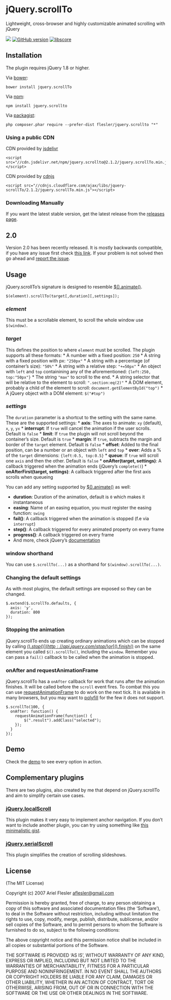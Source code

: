 jQuery.scrollTo
===============

Lightweight, cross-browser and highly customizable animated scrolling with jQuery

[![](http://api.flattr.com/button/flattr-badge-large.png)](http://flattr.com/thing/2081384/fleslerjquery-scrollTo-on-GitHub) [![GitHub version](https://badge.fury.io/gh/flesler%2Fjquery.scrollTo.svg)](http://badge.fury.io/gh/flesler%2Fjquery.scrollTo) [![libscore](http://img.shields.io/badge/libscore-31656-brightgreen.svg?style=flat-square)](http://libscore.com/#jQuery.fn.scrollTo)

Installation
------------

The plugin requires jQuery 1.8 or higher.

Via [bower](https://github.com/flesler/jquery.scrollTo/blob/master/bower.json):

    bower install jquery.scrollTo

Via [npm](https://www.npmjs.com/package/jquery.scrollto):

    npm install jquery.scrollto

Via [packagist](https://packagist.org/packages/flesler/jquery.scrollTo):

    php composer.phar require --prefer-dist flesler/jquery.scrollto "*"

### Using a public CDN

CDN provided by [jsdelivr](http://www.jsdelivr.com/#!jquery.scrollto)

    <script src="//cdn.jsdelivr.net/npm/jquery.scrollto@2.1.2/jquery.scrollTo.min.js"></script>

CDN provided by [cdnjs](https://cdnjs.com/libraries/jquery-scrollTo)

    <script src="//cdnjs.cloudflare.com/ajax/libs/jquery-scrollTo/2.1.2/jquery.scrollTo.min.js"></script>

### Downloading Manually

If you want the latest stable version, get the latest release from the [releases page](https://github.com/flesler/jquery.scrollTo/releases).

2.0
---

Version 2.0 has been recently released. It is mostly backwards compatible, if you have any issue first check [this link](https://github.com/flesler/jquery.scrollTo/wiki/Migrating-to-2.0). If your problem is not solved then go ahead and [report the issue](https://github.com/flesler/jquery.scrollTo/issues/new).

Usage
-----

jQuery.scrollTo’s signature is designed to resemble [$().animate()](http://api.jquery.com/animate/).

    $(element).scrollTo(target[,duration][,settings]);

### *element*

This must be a scrollable element, to scroll the whole window use `$(window)`.

### *target*

This defines the position to where `element` must be scrolled. The plugin supports all these formats: \* A number with a fixed position: `250` \* A string with a fixed position with px: `"250px"` \* A string with a percentage (of container’s size): `"50%"` \* A string with a relative step: `"+=50px"` \* An object with `left` and `top` containining any of the aforementioned: `{left:250, top:"50px"}` \* The string `"max"` to scroll to the end. \* A string selector that will be relative to the element to scroll: `".section:eq(2)"` \* A DOM element, probably a child of the element to scroll: `document.getElementById("top")` \* A jQuery object with a DOM element: `$("#top")`

### *settings*

The `duration` parameter is a shortcut to the setting with the same name. These are the supported settings: \* **axis**: The axes to animate: `xy` (default), `x`, `y`, `yx` \* **interrupt**: If `true` will cancel the animation if the user scrolls. Default is `false` \* **limit**: If `true` the plugin will not scroll beyond the container’s size. Default is `true` \* **margin**: If `true`, subtracts the margin and border of the `target` element. Default is `false` \* **offset**: Added to the final position, can be a number or an object with `left` and `top` \* **over**: Adds a % of the `target` dimensions: `{left:0.5, top:0.5}` \* **queue**: If `true` will scroll one `axis` and then the other. Default is `false` \* **onAfter(target, settings)**: A callback triggered when the animation ends (jQuery’s `complete()`) \* **onAfterFirst(target, settings)**: A callback triggered after the first axis scrolls when queueing

You can add any setting supported by [$().animate()](http://api.jquery.com/animate/#animate-properties-options) as well:

-   **duration**: Duration of the animation, default is `0` which makes it instantaneous
-   **easing**: Name of an easing equation, you must register the easing function: `swing`
-   **fail()**: A callback triggered when the animation is stopped (f.e via `interrupt`)
-   **step()**: A callback triggered for every animated property on every frame
-   **progress()**: A callback triggered on every frame
-   And more, check jQuery’s [documentation](http://api.jquery.com/animate/#animate-properties-options)

### window shorthand

You can use `$.scrollTo(...)` as a shorthand for `$(window).scrollTo(...)`.

### Changing the default settings

As with most plugins, the default settings are exposed so they can be changed.

    $.extend($.scrollTo.defaults, {
      axis: 'y',
      duration: 800
    });

### Stopping the animation

jQuery.scrollTo ends up creating ordinary animations which can be stopped by calling [$().stop()](http://api.jquery.com/stop/) or [$().finish()](http://api.jquery.com/finish/) on the same element you called `$().scrollTo()`, including the `window`. Remember you can pass a `fail()` callback to be called when the animation is stopped.

### onAfter and requestAnimationFrame

jQuery.scrollTo has a `onAfter` callback for work that runs after the animation finishes. It will be called before the `scroll` event fires. To combat this you can use [requestAnimationFrame](http://caniuse.com/#feat=requestanimationframe) to do work on the next tick. It is available in many browsers, but you may want to [polyfill](https://github.com/chrisdickinson/raf) for the few it does not support.

    $.scrollTo(100, {
      onAfter: function() {
        requestAnimationFrame(function() {
            $(".result").addClass("selected");
        });
      }
    });

Demo
----

Check the [demo](http://demos.flesler.com/jquery/scrollTo/) to see every option in action.

Complementary plugins
---------------------

There are two plugins, also created by me that depend on jQuery.scrollTo and aim to simplify certain use cases.

### [jQuery.localScroll](https://github.com/flesler/jquery.localScroll)

This plugin makes it very easy to implement anchor navigation. If you don’t want to include another plugin, you can try using something like [this minimalistic gist](https://gist.github.com/flesler/3f3e1166690108abf747).

### [jQuery.serialScroll](https://github.com/flesler/jquery.serialScroll)

This plugin simplifies the creation of scrolling slideshows.

License
-------

(The MIT License)

Copyright (c) 2007 Ariel Flesler <a href="mailto:aflesler@gmail.com" class="email">aflesler@gmail.com</a>

Permission is hereby granted, free of charge, to any person obtaining a copy of this software and associated documentation files (the ‘Software’), to deal in the Software without restriction, including without limitation the rights to use, copy, modify, merge, publish, distribute, sublicense, and/or sell copies of the Software, and to permit persons to whom the Software is furnished to do so, subject to the following conditions:

The above copyright notice and this permission notice shall be included in all copies or substantial portions of the Software.

THE SOFTWARE IS PROVIDED ‘AS IS’, WITHOUT WARRANTY OF ANY KIND, EXPRESS OR IMPLIED, INCLUDING BUT NOT LIMITED TO THE WARRANTIES OF MERCHANTABILITY, FITNESS FOR A PARTICULAR PURPOSE AND NONINFRINGEMENT. IN NO EVENT SHALL THE AUTHORS OR COPYRIGHT HOLDERS BE LIABLE FOR ANY CLAIM, DAMAGES OR OTHER LIABILITY, WHETHER IN AN ACTION OF CONTRACT, TORT OR OTHERWISE, ARISING FROM, OUT OF OR IN CONNECTION WITH THE SOFTWARE OR THE USE OR OTHER DEALINGS IN THE SOFTWARE.
